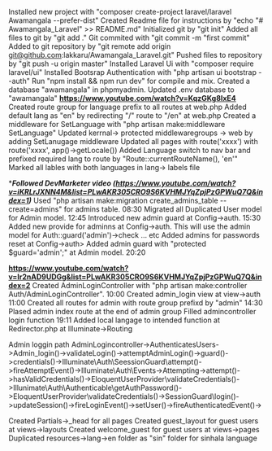 Installed new project with "composer create-project laravel/laravel Awamangala --prefer-dist"
Created Readme file for instructions by "echo "# Awamangala_Laravel" >> README.md"
Initialized git by "git init"
Added all files to git by "git add ."
Git commited with "git commit -m "first commit"
Added to git repository by "git remote add origin git@github.com:lakkaru/Awamangala_Laravel.git"
Pushed files to repository by "git push -u origin master"
Installed Laravel Ui with "composer require laravel/ui"
Installed Bootsrap Authentication with "php artisan ui bootstrap --auth"
Run "npm install && npm run dev" for compile and mix.
Created a database "awamangala" in phpmyadmin.
Updated .env database to "awamangala"
****https://www.youtube.com/watch?v=KqzGKg8IxE4****
Created route group for language prefix to all routes at web.php
Added default lang as "en" by redirecting "/" route to "/en" at web.php
Created a middleware for SetLanguage with "php artisan make:middleware SetLanguage"
Updated kerrnal-> protected middlewaregroups -> web by adding SetLanugage middleware
Updated all pages with route('xxxx') with route('xxxx', app()->getLocale())
Added Language switch to nav bar and prefixed required lang to route by "Route::currentRouteName(), 'en'"
Marked all lables with both languages in lang-> labels file


******Followed DevMarketer video (https://www.youtube.com/watch?v=iKRLrJXNN4M&list=PLwAKR305CRO9S6KVHMJYqZpjPzGPWuQ7Q&index=1)*****
Used "php artisan make:migration create_admins_table --create=admins" for admins table. 08:30
Migrated all 
Duplicated User model for Admin model. 12:45
Introduced new admin guard at Config->auth. 15:30
Added new provide for adminns at Config->auth. This will use the admin model for Auth::guard('admin')->check ... etc
Added admins for passwords reset at Config->auth> 
Added admin guard with "protected $guard='admin';" at Admin model. 20:20

****https://www.youtube.com/watch?v=Ir2nAD9UDGg&list=PLwAKR305CRO9S6KVHMJYqZpjPzGPWuQ7Q&index=2****
Created AdminLoginController with "php artisan make:controller Auth/AdminLoginController". 10:00
Created admin_login view at view->auth 11:00
Created all routes for admin with route group prefixd by "admin" 14:30
Plased admin index route at the end of admin group
Filled admincontroller login function 19:11
Added local langage to intended function at Redirector.php at Illuminate->Routing

Admin loggin path
AdminLogincontroller->AuthenticatesUsers->Admin_login()->validateLogin()->attemptAdminLogin()->guard()->credentials()->Illuminate\Auth\SeessionGuard\attempt()->fireAttemptEvent()->Illuminate\Auth\Events->Attempting->attempt()->hasValidCredentials()->EloquentUserProvider\validateCredentials()->Illunimate\Auth\Authenticable\getAuthPassword()->EloquentUserProvider\validateCredentials()->SessionGuard\login()->updateSession()->fireLoginEvent()->setUser()->fireAuthenticatedEvent()->

Created Partials->_head for all pages
Created guest_layout for guest users at views->layouts
Created welcome_guest for guest users at views->pages
Duplicated resources->lang->en folder as "sin" folder for sinhala language

